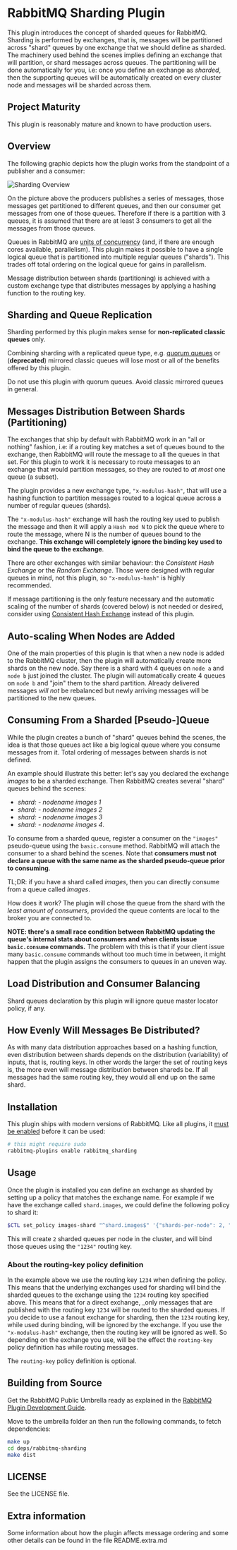 # RabbitMQ Sharding Plugin

This plugin introduces the concept of sharded queues for
RabbitMQ. Sharding is performed by exchanges, that is, messages
will be partitioned across "shard" queues by one exchange that we should
define as sharded. The machinery used behind the scenes implies
defining an exchange that will partition, or shard messages across
queues. The partitioning will be done automatically for you, i.e: once
you define an exchange as _sharded_, then the supporting queues will
be automatically created on every cluster node and messages will be sharded across them.

## Project Maturity

This plugin is reasonably mature and known to have production users.

## Overview

The following graphic depicts how the plugin works from the standpoint
of a publisher and a consumer:

![Sharding Overview](https://raw.githubusercontent.com/rabbitmq/rabbitmq-sharding/master/docs/sharded_queues.png)

On the picture above the producers publishes a series of
messages, those messages get partitioned to different queues, and then
our consumer get messages from one of those queues. Therefore if there is
a partition with 3 queues, it is assumed that there are at least 3
consumers to get all the messages from those queues.

Queues in RabbitMQ are [units of concurrency](https://www.rabbitmq.com/queues.html#runtime-characteristics)
(and, if there are enough cores available, parallelism). This plugin makes
it possible to have a single logical queue that is partitioned into
multiple regular queues ("shards"). This trades off total ordering
on the logical queue for gains in parallelism.

Message distribution between shards (partitioning) is achieved
with a custom exchange type that distributes messages by applying
a hashing function to the routing key.

## Sharding and Queue Replication

Sharding performed by this plugin makes sense for **non-replicated classic queues** only.

Combining sharding with a replicated queue type, e.g. [quorum queues]() or
(**deprecated**) mirrored classic queues will lose most or all of the benefits offered
by this plugin.

Do not use this plugin with quorum queues. Avoid classic mirrored queues in general.

## Messages Distribution Between Shards (Partitioning)

The exchanges that ship by default with RabbitMQ work in an "all or
nothing" fashion, i.e: if a routing key matches a set of queues bound
to the exchange, then RabbitMQ will route the message to all the
queues in that set. For this plugin to work it is necessary to
route messages to an exchange that would partition messages, so they
are routed to _at most_ one queue (a subset).

The plugin provides a new exchange type, `"x-modulus-hash"`, that will use
a hashing function to partition messages routed to a logical queue
across a number of regular queues (shards).

The `"x-modulus-hash"` exchange will hash the routing key used to
publish the message and then it will apply a `Hash mod N` to pick the
queue where to route the message, where N is the number of queues
bound to the exchange. **This exchange will completely ignore the
binding key used to bind the queue to the exchange**.

There are other exchanges with similar behaviour:
the _Consistent Hash Exchange_ or the _Random Exchange_.
Those were designed with regular queues in mind, not this plugin, so `"x-modulus-hash"`
is highly recommended.

If message partitioning is the only feature necessary and the automatic scaling
of the number of shards (covered below) is not needed or desired, consider using
[Consistent Hash Exchange](https://github.com/rabbitmq/rabbitmq-consistent-hash-exchange)
instead of this plugin.


## Auto-scaling When Nodes are Added

One of the main properties of this plugin is that when a new node
is added to the RabbitMQ cluster, then the plugin will automatically create
more shards on the new node. Say there is a shard with 4 queues on
`node a` and `node b` just joined the cluster. The plugin will
automatically create 4 queues on `node b` and "join" them to the shard
partition. Already delivered messages _will not_ be rebalanced but
newly arriving messages will be partitioned to the new queues.


## Consuming From a Sharded [Pseudo-]Queue ##

While the plugin creates a bunch of "shard" queues behind the scenes, the idea
is that those queues act like a big logical queue where you consume
messages from it. Total ordering of messages between shards is not defined.

An example should illustrate this better: let's say you declared the
exchange _images_ to be a sharded exchange. Then RabbitMQ creates
several "shard" queues behind the scenes:

 * _shard: - nodename images 1_
 * _shard: - nodename images 2_
 * _shard: - nodename images 3_
 * _shard: - nodename images 4_.

To consume from a sharded queue, register a consumer on the `"images"` pseudo-queue
using the `basic.consume` method. RabbitMQ will attach the consumer to a shard
behind the scenes. Note that **consumers must not declare a queue with the same
name as the sharded pseudo-queue prior to consuming**.

TL;DR: if you have a shard called _images_, then you can directly
consume from a queue called _images_.

How does it work? The plugin will chose the queue from the shard with
the _least amount of consumers_, provided the queue contents are local
to the broker you are connected to.

**NOTE: there's a small race condition between RabbitMQ updating the
queue's internal stats about consumers and when clients issue
`basic.consume` commands.** The problem with this is that if your
client issue many `basic.consume` commands without too much time in
between, it might happen that the plugin assigns the consumers to
queues in an uneven way.


## Load Distribution and Consumer Balancing

Shard queues declaration by this plugin will ignore queue master locator policy, if any.


## How Evenly Will Messages Be Distributed?

As with many data distribution approaches based on a hashing function,
even distribution between shards depends on the distribution (variability) of inputs,
that is, routing keys. In other words the larger the set of routing keys is,
the more even will message distribution between shareds be. If all messages had
the same routing key, they would all end up on the same shard.


## Installation

This plugin ships with modern versions of RabbitMQ.
Like all plugins, it [must be enabled](https://www.rabbitmq.com/plugins.html) before it can be used:

``` bash
# this might require sudo
rabbitmq-plugins enable rabbitmq_sharding
```


## Usage

Once the plugin is installed you can define an exchange as sharded by
setting up a policy that matches the exchange name. For example if we
have the exchange called `shard.images`, we could define the following
policy to shard it:

```bash
$CTL set_policy images-shard "^shard.images$" '{"shards-per-node": 2, "routing-key": "1234"}'
```

This will create `2` sharded queues per node in the cluster, and will
bind those queues using the `"1234"` routing key.

### About the routing-key policy definition ###

In the example above we use the routing key `1234` when defining the
policy. This means that the underlying exchanges used for sharding
will bind the sharded queues to the exchange using the `1234` routing
key specified above. This means that for a direct exchange, _only
messages that are published with the routing key `1234` will be routed
to the sharded queues. If you decide to use a fanout exchange for
sharding, then the `1234` routing key, while used during binding, will
be ignored by the exchange. If you use the `"x-modulus-hash"`
exchange, then the routing key will be ignored as well. So depending
on the exchange you use, will be the effect the `routing-key` policy
definition has while routing messages.

The `routing-key` policy definition is optional.


## Building from Source

Get the RabbitMQ Public Umbrella ready as explained in the
[RabbitMQ Plugin Development Guide](https://www.rabbitmq.com/plugin-development.html).

Move to the umbrella folder an then run the following commands, to
fetch dependencies:

```bash
make up
cd deps/rabbitmq-sharding
make dist
```

## LICENSE ##

See the LICENSE file.

## Extra information ##

Some information about how the plugin affects message ordering and
some other details can be found in the file README.extra.md
